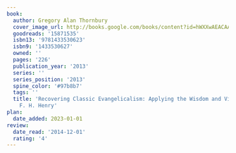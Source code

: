 ```yaml
---
book:
  author: Gregory Alan Thornbury
  cover_image_url: http://books.google.com/books/content?id=hWXXwAEACAAJ&printsec=frontcover&img=1&zoom=1&source=gbs_api
  goodreads: '15871535'
  isbn13: '9781433530623'
  isbn9: '1433530627'
  owned: ''
  pages: '226'
  publication_year: '2013'
  series: ''
  series_position: '2013'
  spine_color: '#97b8b7'
  tags: ''
  title: 'Recovering Classic Evangelicalism: Applying the Wisdom and Vision of Carl
    F. H. Henry'
plan:
  date_added: 2023-01-01
review:
  date_read: '2014-12-01'
  rating: '4'
---
```

